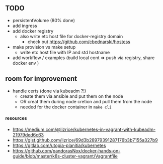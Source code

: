 
## TODO
- persistentVolume (80% done)
- add ingress
- add docker registry
    - also write etc host file for docker-registry domain
        - check out https://github.com/cbednarski/hostess
- make provision vs make setup
    - write etc host file with IP and std hostname
- add workflow / examples (build local cont => push via registry, share docker env )

## room for improvement
- handle certs (done via kubeadm ?!)
    - create them via ansible and put them on the node
    - OR creat them during node cretion and pull them from the node
    - needed for the docker container in `make cli`

#### resources
- https://medium.com/@lizrice/kubernetes-in-vagrant-with-kubeadm-21979ded6c63
- https://gist.github.com/lizrice/69d3b28979391287176b3b7155a327b9
- https://gitlab.com/utopia-planitia/kubernetes
- https://github.com/pandorasNox/docker-hands-on-guide/blob/master/k8s-cluster-vagrant/Vagrantfile
